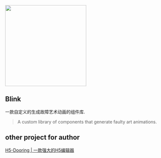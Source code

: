 <img src="http://io.nainor.com/uploads/blink_175c778f7be.png" width="260" />

## Blink
一款自定义的生成故障艺术动画的组件库.

> A custom library of components that generate faulty art animations.

## other project for author
[H5-Dooring | 一款强大的H5编辑器](https://github.com/MrXujiang/h5-Dooring)
   
